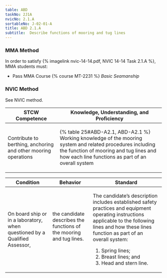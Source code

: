 ```yaml
---
table: ABD
taskNo: 2J1A
nvicNo: 2.1.A 
sortableNo: J-02-01-A
title: ABD 2.1.A 
subtitle:  Describe functions of mooring and tug lines
---
```



### MMA Method

In order to satisfy  {% imagelink nvic-14-14.pdf, NVIC 14-14 Task 2.1.A %}, MMA students must:

* Pass MMA Course {% course MT-2231 %}  *Basic Seamanship*


### NVIC Method

<a onclick="togglevisibility('nvic_methods')" >See NVIC method.</a>

<div id='nvic_methods' class='hide'>

<table>
<thead>
<tr>
<th class='forty'> STCW Competence </th>
<th class='sixty'> Knowledge, Understanding, and Proficiency </th>
</tr>
</thead>




<tbody>
<tr><td markdown='1'>

Contribute to berthing, anchoring and other mooring operations

</td><td markdown='1'>

{% table 25#ABD-A2.1, ABD-A2.1 %} Working knowledge of the mooring system and related procedures including the function of mooring and tug lines and how each line functions as part of an overall system

</td></tr>


</tbody>
</table>


<table>
<thead>
<tr><th class='twenty'>  Condition </th><th class='twenty'> Behavior </th><th  class='sixty'>Standard </th></tr>
</thead>
<tbody >



<tr><td markdown='1'>

On board ship or in a laboratory, when questioned by a Qualified Assessor,

</td><td markdown='1'>

the candidate describes the functions of the mooring and tug lines.

<br>

<div class="tooltip" markdown='1'>



</div>


</td><td markdown='1'>

The candidate’s description includes established safety practices and equipment operating instructions applicable to the following lines and how these lines function as part of an overall system:

1. Spring lines;
2. Breast lines; and
3. Head and stern line. 

</td></tr>
</tbody>
</table>
</div>

